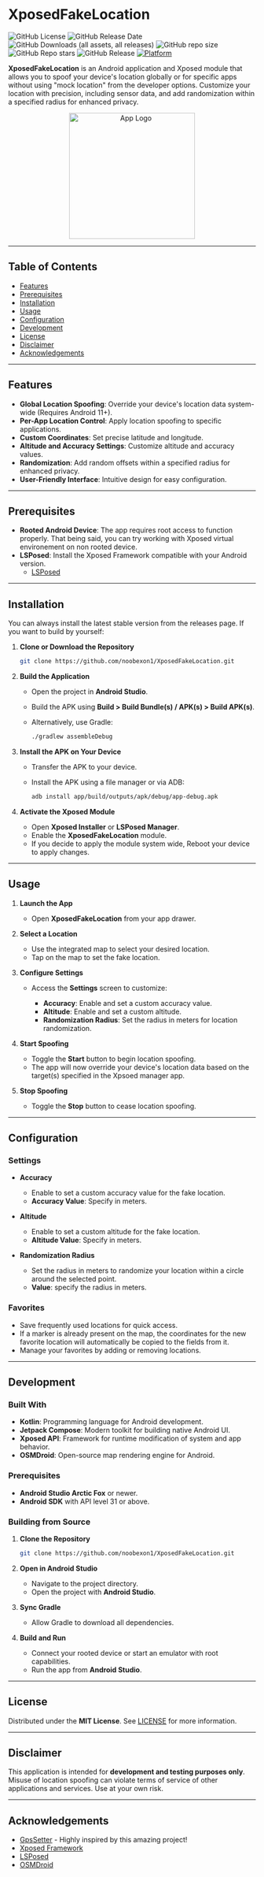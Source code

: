 # **XposedFakeLocation**

![GitHub License](https://img.shields.io/github/license/noobexon1/XposedFakeLocation?color=blue)
![GitHub Release Date](https://img.shields.io/github/release-date/noobexon1/XposedFakeLocation?color=violet)
![GitHub Downloads (all assets, all releases)](https://img.shields.io/github/downloads/noobexon1/XposedFakeLocation/total)
![GitHub repo size](https://img.shields.io/github/repo-size/noobexon1/XposedFakeLocation)
![GitHub Repo stars](https://img.shields.io/github/stars/noobexon1/XposedFakeLocation)
![GitHub Release](https://img.shields.io/github/v/release/noobexon1/XposedFakeLocation?color=red)
[![Platform](https://img.shields.io/badge/platform-Android-green.svg)]()

**XposedFakeLocation** is an Android application and Xposed module that allows you to spoof your device's location globally or for specific apps without using "mock location" from the developer options. Customize your location with precision, including sensor data, and add randomization within a specified radius for enhanced privacy.


<div align="center">
    <img src="images/xposedfakelocation.webp" alt="App Logo" width="256" />
</div>


---

## **Table of Contents**

- [Features](#features)
- [Prerequisites](#prerequisites)
- [Installation](#installation)
- [Usage](#usage)
- [Configuration](#configuration)
- [Development](#development)
- [License](#license)
- [Disclaimer](#disclaimer)
- [Acknowledgements](#acknowledgements)

---

## **Features**

- **Global Location Spoofing**: Override your device's location data system-wide (Requires Android 11+).
- **Per-App Location Control**: Apply location spoofing to specific applications.
- **Custom Coordinates**: Set precise latitude and longitude.
- **Altitude and Accuracy Settings**: Customize altitude and accuracy values.
- **Randomization**: Add random offsets within a specified radius for enhanced privacy.
- **User-Friendly Interface**: Intuitive design for easy configuration.

---

## **Prerequisites**

- **Rooted Android Device**: The app requires root access to function properly. That being said, you can try working with Xposed virtual environement on non rooted device.
- **LSPosed**: Install the Xposed Framework compatible with your Android version.
  - [LSPosed](https://github.com/LSPosed/LSPosed)

---

## **Installation**

You can always install the latest stable version from the releases page. If you want to build by yourself:

1. **Clone or Download the Repository**

   ```bash
   git clone https://github.com/noobexon1/XposedFakeLocation.git
   ```

2. **Build the Application**

   - Open the project in **Android Studio**.
   - Build the APK using **Build > Build Bundle(s) / APK(s) > Build APK(s)**.
   - Alternatively, use Gradle:

     ```bash
     ./gradlew assembleDebug
     ```

3. **Install the APK on Your Device**

   - Transfer the APK to your device.
   - Install the APK using a file manager or via ADB:

     ```bash
     adb install app/build/outputs/apk/debug/app-debug.apk
     ```

4. **Activate the Xposed Module**

   - Open **Xposed Installer** or **LSPosed Manager**.
   - Enable the **XposedFakeLocation** module.
   - If you decide to apply the module system wide, Reboot your device to apply changes.

---

## **Usage**

1. **Launch the App**

   - Open **XposedFakeLocation** from your app drawer.

2. **Select a Location**

   - Use the integrated map to select your desired location.
   - Tap on the map to set the fake location.

3. **Configure Settings**

   - Access the **Settings** screen to customize:

     - **Accuracy**: Enable and set a custom accuracy value.
     - **Altitude**: Enable and set a custom altitude.
     - **Randomization Radius**: Set the radius in meters for location randomization.

4. **Start Spoofing**

   - Toggle the **Start** button to begin location spoofing.
   - The app will now override your device's location data based on the target(s) specified in the Xpsoed manager app.

5. **Stop Spoofing**

   - Toggle the **Stop** button to cease location spoofing.

---

## **Configuration**

### **Settings**

- **Accuracy**

  - Enable to set a custom accuracy value for the fake location.
  - **Accuracy Value**: Specify in meters.

- **Altitude**

  - Enable to set a custom altitude for the fake location.
  - **Altitude Value**: Specify in meters.

- **Randomization Radius**

  - Set the radius in meters to randomize your location within a circle around the selected point.
  - **Value**: specify the radius in meters.

### **Favorites**

- Save frequently used locations for quick access.
- If a marker is already present on the map, the coordinates for the new favorite location will automatically be copied to the fields from it.
- Manage your favorites by adding or removing locations.

---

## **Development**

### **Built With**

- **Kotlin**: Programming language for Android development.
- **Jetpack Compose**: Modern toolkit for building native Android UI.
- **Xposed API**: Framework for runtime modification of system and app behavior.
- **OSMDroid**: Open-source map rendering engine for Android.

### **Prerequisites**

- **Android Studio Arctic Fox** or newer.
- **Android SDK** with API level 31 or above.

### **Building from Source**

1. **Clone the Repository**

   ```bash
   git clone https://github.com/noobexon1/XposedFakeLocation.git
   ```

2. **Open in Android Studio**

   - Navigate to the project directory.
   - Open the project with **Android Studio**.

3. **Sync Gradle**

   - Allow Gradle to download all dependencies.

4. **Build and Run**

   - Connect your rooted device or start an emulator with root capabilities.
   - Run the app from **Android Studio**.

---

## **License**

Distributed under the **MIT License**. See [LICENSE](LICENSE) for more information.

---

## **Disclaimer**

This application is intended for **development and testing purposes only**. Misuse of location spoofing can violate terms of service of other applications and services. Use at your own risk.

---

## **Acknowledgements**

- [GpsSetter](https://github.com/Android1500/GpsSetter) - Highly inspired by this amazing project!
- [Xposed Framework](https://repo.xposed.info/) 
- [LSPosed](https://github.com/LSPosed/LSPosed)
- [OSMDroid](https://github.com/osmdroid/osmdroid) 


